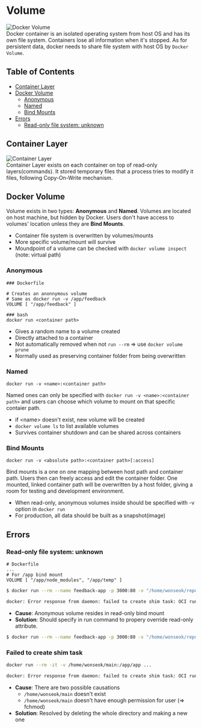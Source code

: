 # Volume
![Docker Volume](https://i.imgur.com/vmVA5eC.png)  
 Docker container is an isolated operating system from host OS and has its own file system. Containers lose all information when it's stopped. As for persistent data, docker needs to share file system with host OS by ```Docker Volume```.

## Table of Contents
- [Container Layer](#container-layer)
- [Docker Volume](#docker-volume)
  - [Anonymous](#anonymous)
  - [Named](#named)
  - [Bind Mounts](#bind-mounts)
- [Errors](#errors)
  - [Read-only file system: unknown](#read-only-file-system-unknown)

## Container Layer
![Container Layer](https://i.imgur.com/n8cf8Qx.png)  
Container Layer exists on each container on top of read-only layers(commands). It stored temporary files that a process tries to modify it files, following Copy-On-Write mechanism.

## Docker Volume
Volume exists in two types: **Anonymous** and **Named**. Volumes are located on host machine, but hidden by Docker. Users don't have access to volumes' location unless they are **Bind Mounts**.
- Container file system is overwritten by volumes/mounts
- More specific volume/mount will survive
- Moundpoint of a volume can be checked with ```docker volume inspect``` (note: virtual path)

### Anonymous
```docker
### Dockerfile

# Creates an anonnymous volume
# Same as docker run -v /app/feedback
VOLUME [ "/app/feedback" ]

### bash
docker run <container path>
```
- Gives a random name to a volume created
- Directly attached to a container
- Not automatically removed when not ```run --rm``` => use ```docker volume prune```
- Normally used as preserving container folder from being overwritten

### Named
```docker
docker run -v <name>:<container path>
```
Named ones can only be specified with ```docker run -v <name>:<container path>``` and users can choose which volume to mount on that specific contaier path.
- if \<name> doesn't exist, new volume will be created
- ```docker volume ls``` to list available volumes
- Survives container shutdown and can be shared across containers

### Bind Mounts
```docker
docker run -v <absolute path>:<container path>[:access]
```
Bind mounts is a one on one mapping between host path and container path. Users then can freely access and edit the container folder. One mounted, linked container path will be overwritten by a host folder, giving a room for testing and development environment.
- When read-only, anonymous volumes inside should be specified with -v option in ```docker run```
- For production, all data should be built as a snapshot(image)

## Errors
### Read-only file system: unknown
```docker
# Dockerfile
...
# For /app bind mount
VOLUME [ "/app/node_modules", "/app/temp" ]
```
```bash
$ docker run --rm --name feedback-app -p 3000:80 -v "/home/wonseok/repositories/STEADY/Docker/02 Volumes/note-app:/app:ro" -v feedback:/app/feedback feedback-app:volume

docker: Error response from daemon: failed to create shim task: OCI runtime create failed: runc create failed: unable to start container process: error during container init: error mounting "/var/lib/docker/volumes/6fcda7108259a3402f6b170446ce9ceaba8a6dead8bd0e0622da67621b91840f/_data" to rootfs at "/app/node_modules": mkdir /var/lib/docker/overlay2/9649fc5ed930f4f94ab9188bbde185a72d092b0e01fb228376fe94d1c8a5a8e7/merged/app/node_modules: read-only file system: unknown.
```
- **Cause**: Anonymous volume resides in read-only bind mount
- **Solution**: Should specify in run command to propery override read-only attribute.
```bash
$ docker run --rm --name feedback-app -p 3000:80 -v "/home/wonseok/repositories/STEADY/Docker/02 Volumes/note-app:/app:ro" -v feedback:/app/feedback -v /app/node_modules feedback-app:volume
```

### Failed to create shim task
```bash
docker run --rm -it -v /home/wonseok/main:/app/app ...

docker: Error response from daemon: failed to create shim task: OCI runtime create failed: runc create failed: unable to start container process: exec: "/app/app": permission denied: unknown.
```
- **Cause**: There are two possible causations
  - `/home/wonseok/main` doesn't exist
  - `/home/wonseok/main` doesn't have enough permission for user (=> fchmod)
- **Solution**: Resolved by deleting the whole directory and making a new one